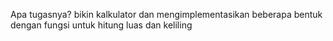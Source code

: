 Apa tugasnya? 
bikin kalkulator dan mengimplementasikan beberapa bentuk dengan fungsi untuk hitung luas dan keliling